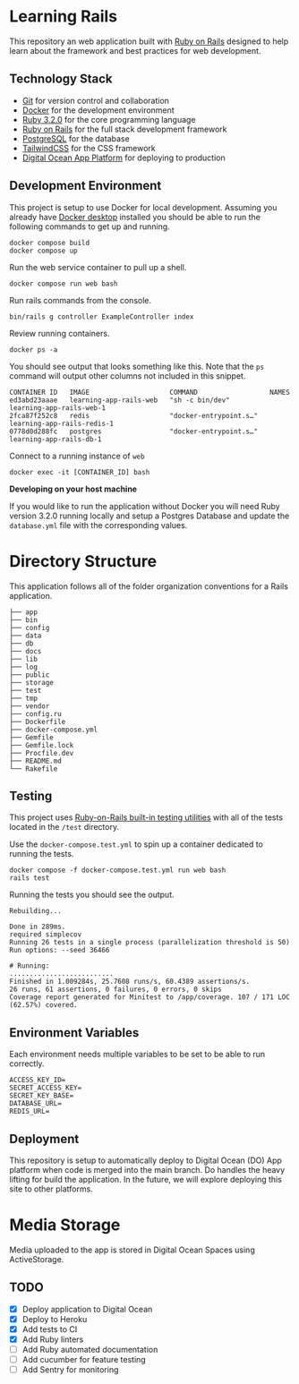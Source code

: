 # Learning Rails

This repository an web application built with [Ruby on Rails](https://rubyonrails.org/) designed to help learn about the framework and best practices for web development.

## Technology Stack

- [Git](https://git-scm.com/) for version control and collaboration
- [Docker](https://www.docker.com/) for the development environment
- [Ruby 3.2.0](https://www.ruby-lang.org/en/) for the core programming language
- [Ruby on Rails](https://rubyonrails.org/) for the full stack development framework
- [PostgreSQL](https://www.postgresql.org/) for the database
- [TailwindCSS](https://tailwindcss.com/) for the CSS framework
- [Digital Ocean App Platform](https://www.digitalocean.com/products/app-platform) for deploying to production

## Development Environment

This project is setup to use Docker for local development. Assuming you already have [Docker desktop](https://www.docker.com/products/docker-desktop/) installed you should be able to run the following commands to get up
and running.

```
docker compose build
docker compose up
```

Run the web service container to pull up a shell.

```
docker compose run web bash
```

Run rails commands from the console.

```
bin/rails g controller ExampleController index
```

Review running containers.

```
docker ps -a
```

You should see output that looks something like this. Note that the `ps` command will output other columns not included in this snippet.

```
CONTAINER ID   IMAGE                    COMMAND                  NAMES
ed3abd23aaae   learning-app-rails-web   "sh -c bin/dev"          learning-app-rails-web-1
2fca87f252c8   redis                    "docker-entrypoint.s…"   learning-app-rails-redis-1
0778d0d288fc   postgres                 "docker-entrypoint.s…"   learning-app-rails-db-1
```

Connect to a running instance of `web`

```
docker exec -it [CONTAINER_ID] bash
```

**Developing on your host machine**

If you would like to run the application without Docker you will need Ruby version 3.2.0 running locally and setup a Postgres Database and update the `database.yml` file with the corresponding values.

# Directory Structure

This application follows all of the folder organization conventions for a Rails application.

```
├── app
├── bin
├── config
├── data
├── db
├── docs
├── lib
├── log
├── public
├── storage
├── test
├── tmp
├── vendor
├── config.ru
├── Dockerfile
├── docker-compose.yml
├── Gemfile
├── Gemfile.lock
├── Procfile.dev
├── README.md
└── Rakefile
```
## Testing

This project uses [Ruby-on-Rails built-in testing utilities](https://guides.rubyonrails.org/testing.html) with all of the tests located in the `/test` directory.

Use the `docker-compose.test.yml` to spin up a container dedicated to running the tests.

```Shell
docker compose -f docker-compose.test.yml run web bash
rails test
```

Running the tests you should see the output.

```
Rebuilding...

Done in 289ms.
required simplecov
Running 26 tests in a single process (parallelization threshold is 50)
Run options: --seed 36466

# Running:
..........................
Finished in 1.009284s, 25.7608 runs/s, 60.4389 assertions/s.
26 runs, 61 assertions, 0 failures, 0 errors, 0 skips
Coverage report generated for Minitest to /app/coverage. 107 / 171 LOC (62.57%) covered.
```



## Environment Variables

Each environment needs multiple variables to be set to be able to run correctly.

```
ACCESS_KEY_ID=
SECRET_ACCESS_KEY=
SECRET_KEY_BASE=
DATABASE_URL=
REDIS_URL=
```

## Deployment

This repository is setup to automatically deploy to Digital Ocean (DO) App platform when code is merged into the main branch. Do handles the heavy lifting for build the application. In the future, we will explore deploying this site to other platforms.

# Media Storage

Media uploaded to the app is stored in Digital Ocean Spaces using ActiveStorage.

## TODO

- [X] Deploy application to Digital Ocean
- [X] Deploy to Heroku
- [X] Add tests to CI
- [X] Add Ruby linters
- [ ] Add Ruby automated documentation
- [ ] Add cucumber for feature testing
- [ ] Add Sentry for monitoring

